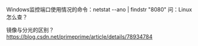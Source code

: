 Windows监控端口使用情况的命令：netstat --ano | findstr "8080"   问：Linux怎么查？

镜像与分光的区别？ https://blog.csdn.net/primeprime/article/details/78934784
